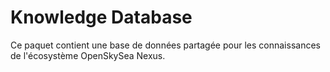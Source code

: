 # Knowledge Database

Ce paquet contient une base de données partagée pour les connaissances de l'écosystème OpenSkySea Nexus.
